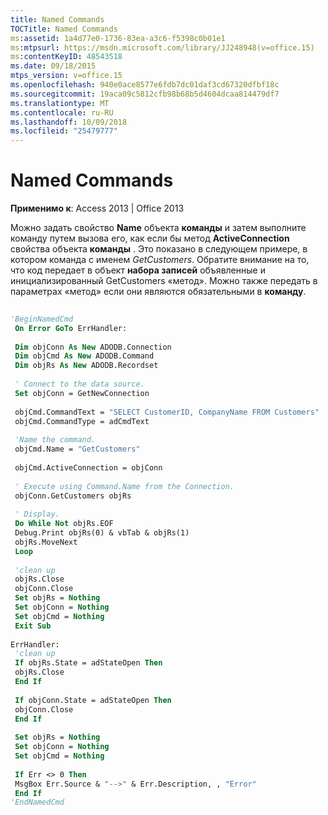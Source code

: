 ```yaml
---
title: Named Commands
TOCTitle: Named Commands
ms:assetid: 1a4d77e0-1736-83ea-a3c6-f5398c0b01e1
ms:mtpsurl: https://msdn.microsoft.com/library/JJ248948(v=office.15)
ms:contentKeyID: 48543518
ms.date: 09/18/2015
mtps_version: v=office.15
ms.openlocfilehash: 940e0ace8577e6fdb7dc01daf3cd67320dfbf18c
ms.sourcegitcommit: 19aca09c5812cfb98b68b5d4604dcaa814479df7
ms.translationtype: MT
ms.contentlocale: ru-RU
ms.lasthandoff: 10/09/2018
ms.locfileid: "25479777"
---
```

# <a name="named-commands"></a>Named Commands


**Применимо к**: Access 2013 | Office 2013

Можно задать свойство **Name** объекта **команды** и затем выполните команду путем вызова его, как если бы метод **ActiveConnection** свойства объекта **команды** . Это показано в следующем примере, в котором команда с именем *GetCustomers*. Обратите внимание на то, что код передает в объект **набора записей** объявленные и инициализированный GetCustomers «метод». Можно также передать в параметрах «метод» если они являются обязательными в **команду**.

```vb 
 
'BeginNamedCmd 
 On Error GoTo ErrHandler: 
 
 Dim objConn As New ADODB.Connection 
 Dim objCmd As New ADODB.Command 
 Dim objRs As New ADODB.Recordset 
 
 ' Connect to the data source. 
 Set objConn = GetNewConnection 
 
 objCmd.CommandText = "SELECT CustomerID, CompanyName FROM Customers" 
 objCmd.CommandType = adCmdText 
 
 'Name the command. 
 objCmd.Name = "GetCustomers" 
 
 objCmd.ActiveConnection = objConn 
 
 ' Execute using Command.Name from the Connection. 
 objConn.GetCustomers objRs 
 
 ' Display. 
 Do While Not objRs.EOF 
 Debug.Print objRs(0) & vbTab & objRs(1) 
 objRs.MoveNext 
 Loop 
 
 'clean up 
 objRs.Close 
 objConn.Close 
 Set objRs = Nothing 
 Set objConn = Nothing 
 Set objCmd = Nothing 
 Exit Sub 
 
ErrHandler: 
 'clean up 
 If objRs.State = adStateOpen Then 
 objRs.Close 
 End If 
 
 If objConn.State = adStateOpen Then 
 objConn.Close 
 End If 
 
 Set objRs = Nothing 
 Set objConn = Nothing 
 Set objCmd = Nothing 
 
 If Err <> 0 Then 
 MsgBox Err.Source & "-->" & Err.Description, , "Error" 
 End If 
'EndNamedCmd 
```

